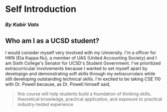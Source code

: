 # Self Introduction
### *By Kabir Vats*
## Who am I as a UCSD student?

I would consider myself very involved with my University. I'm a officer for HKN (Eta Kappa Nu), a member of UAS (United Accounting Society) and I am Sixth College's Senator for UCSD's Student Government. I've prioritized extracurricular involvements because I wanted to set myself apart by developign and demonstrating soft skills through my extracurrulars while still developing outstanding technical skills. I'm excited to be taking CSE 110 with Dr. Powell because, as Dr. Powell himself said,
> this course will help students build a foundation of thinking skills, theoretical knowledge, practical application, and exposure to practical industry-tested experience
